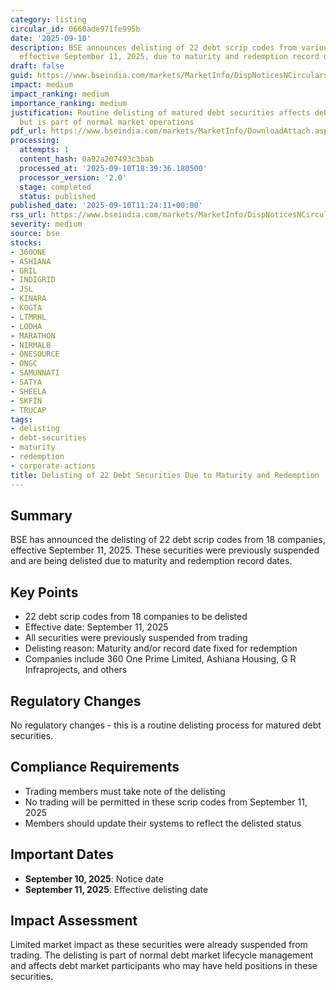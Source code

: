 ```yaml
---
category: listing
circular_id: 0660ade971fe995b
date: '2025-09-10'
description: BSE announces delisting of 22 debt scrip codes from various companies
  effective September 11, 2025, due to maturity and redemption record dates.
draft: false
guid: https://www.bseindia.com/markets/MarketInfo/DispNoticesNCirculars.aspx?Noticeid={4A9744AC-67C8-4EA8-8E02-60E89BFF888E}&noticeno=20250910-20&dt=09/10/2025&icount=20&totcount=59&flag=0
impact: medium
impact_ranking: medium
importance_ranking: medium
justification: Routine delisting of matured debt securities affects debt market participants
  but is part of normal market operations
pdf_url: https://www.bseindia.com/markets/MarketInfo/DownloadAttach.aspx?id=20250910-20&attachedId=
processing:
  attempts: 1
  content_hash: 0a92a207493c3bab
  processed_at: '2025-09-10T18:39:36.180500'
  processor_version: '2.0'
  stage: completed
  status: published
published_date: '2025-09-10T11:24:11+00:00'
rss_url: https://www.bseindia.com/markets/MarketInfo/DispNoticesNCirculars.aspx?Noticeid={4A9744AC-67C8-4EA8-8E02-60E89BFF888E}&noticeno=20250910-20&dt=09/10/2025&icount=20&totcount=59&flag=0
severity: medium
source: bse
stocks:
- 360ONE
- ASHIANA
- GRIL
- INDIGRID
- JSL
- KINARA
- KOGTA
- LTMRHL
- LODHA
- MARATHON
- NIRMALB
- ONESOURCE
- ONGC
- SAMUNNATI
- SATYA
- SHEELA
- SKFIN
- TRUCAP
tags:
- delisting
- debt-securities
- maturity
- redemption
- corporate-actions
title: Delisting of 22 Debt Securities Due to Maturity and Redemption
---
```


## Summary

BSE has announced the delisting of 22 debt scrip codes from 18 companies, effective September 11, 2025. These securities were previously suspended and are being delisted due to maturity and redemption record dates.

## Key Points

- 22 debt scrip codes from 18 companies to be delisted
- Effective date: September 11, 2025
- All securities were previously suspended from trading
- Delisting reason: Maturity and/or record date fixed for redemption
- Companies include 360 One Prime Limited, Ashiana Housing, G R Infraprojects, and others

## Regulatory Changes

No regulatory changes - this is a routine delisting process for matured debt securities.

## Compliance Requirements

- Trading members must take note of the delisting
- No trading will be permitted in these scrip codes from September 11, 2025
- Members should update their systems to reflect the delisted status

## Important Dates

- **September 10, 2025**: Notice date
- **September 11, 2025**: Effective delisting date

## Impact Assessment

Limited market impact as these securities were already suspended from trading. The delisting is part of normal debt market lifecycle management and affects debt market participants who may have held positions in these securities.